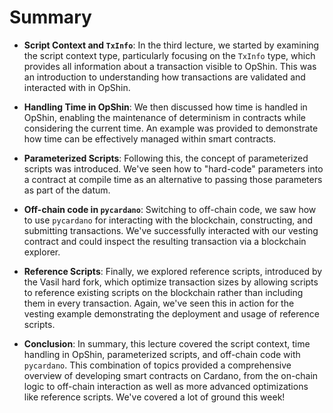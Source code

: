 # Summary

- **Script Context and `TxInfo`**: In the third lecture, we started by examining the script context type, particularly focusing on the `TxInfo` type, which provides all information about a transaction visible to OpShin. This was an introduction to understanding how transactions are validated and interacted with in OpShin.

- **Handling Time in OpShin**: We then discussed how time is handled in OpShin, enabling the maintenance of determinism in contracts while considering the current time. An example was provided to demonstrate how time can be effectively managed within smart contracts.

- **Parameterized Scripts**: Following this, the concept of parameterized scripts was introduced. We've seen how to "hard-code" parameters into a  contract at compile time as an alternative to passing those parameters as part of the datum.

- **Off-chain code in `pycardano`**: Switching to off-chain code, we saw how to use `pycardano` for interacting with the blockchain, constructing, and submitting transactions. We've successfully interacted with our vesting contract and could inspect the resulting transaction via a blockchain explorer.

- **Reference Scripts**: Finally, we explored reference scripts, introduced by the Vasil hard fork, which optimize transaction sizes by allowing scripts to reference existing scripts on the blockchain rather than including them in every transaction. Again, we've seen this in action for the vesting example demonstrating the deployment and usage of reference scripts.

- **Conclusion**: In summary, this lecture covered the script context, time handling in OpShin, parameterized scripts, and off-chain code with `pycardano`. This combination of topics provided a comprehensive overview of developing smart contracts on Cardano, from the on-chain logic to off-chain interaction as well as more advanced optimizations like reference scripts. We've covered a lot of ground this week!
